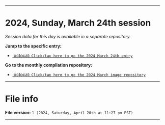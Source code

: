 
***

# 2024, Sunday, March 24th session

_Session data for this day is available in a separate repository._

**Jump to the specific entry:**

- [:octocat: `Click/tap here to go the 2024 March 24th entry`](https://github.com/seanpm2001/SeansLifeArchive_Images_MotorWorld_CarFactory_Y2024_V3/tree/SeansLifeArchive_Images_MotorWorld_CarFactory_Y2024_V3_Main-dev/03_March/24/)

**Go to the monthly compilation repository:**

- [:octocat: `Click/tap here to go the 2024 March image repository`](https://github.com/seanpm2001/SeansLifeArchive_Images_MotorWorld_CarFactory_Y2024_V3/)

***

# File info

**File version:** `1 (2024, Saturday, April 20th at 11:27 pm PST)`

***
